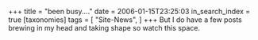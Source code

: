 +++
title = "been busy...."
date = 2006-01-15T23:25:03
in_search_index = true
[taxonomies]
tags = [
"Site-News",
]
+++
But I do have a few posts brewing in my head and taking shape so watch this space.
